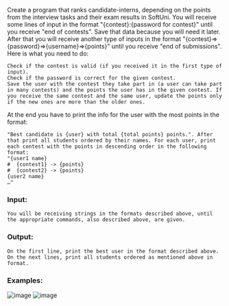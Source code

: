 Create a program that ranks candidate-interns, depending on the points from the interview tasks and their exam results in SoftUni. You will receive some lines of input in the format "{contest}:{password for contest}" until you receive "end of contests". Save that data because you will need it later. After that you will receive another type of inputs in the format "{contest}=>{password}=>{username}=>{points}" until you receive "end of submissions". Here is what you need to do:

	Check if the contest is valid (if you received it in the first type of input).
	Check if the password is correct for the given contest.
	Save the user with the contest they take part in (a user can take part in many contests) and the points the user has in the given contest. If you receive the same contest and the same user, update the points only if the new ones are more than the older ones.

At the end you have to print the info for the user with the most points in the format:

	"Best candidate is {user} with total {total points} points.". After that print all students ordered by their names. For each user, print each contest with the points in descending order in the following format:
	"{user1 name}
	#  {contest1} -> {points}
	#  {contest2} -> {points}
	{user2 name}
	…"
### Input:

	You will be receiving strings in the formats described above, until the appropriate commands, also described above, are given.

### Output:

	On the first line, print the best user in the format described above. 
	On the next lines, print all students ordered as mentioned above in format.
	
### Examples:

![image](https://user-images.githubusercontent.com/45227327/219342049-0fee9e2d-3c5c-4760-a0a0-389210850353.png)
![image](https://user-images.githubusercontent.com/45227327/219342193-baaf3396-e0ff-4ea3-ac2e-573f4d336fbe.png)
